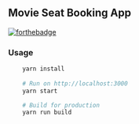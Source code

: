 ## Movie Seat Booking App

[![forthebadge](https://forthebadge.com/images/badges/check-it-out.svg)](https://react-movie-seat-booking.now.sh/)

### Usage
```bash
    yarn install
    
    # Run on http://localhost:3000
    yarn start

    # Build for production
    yarn run build
```




